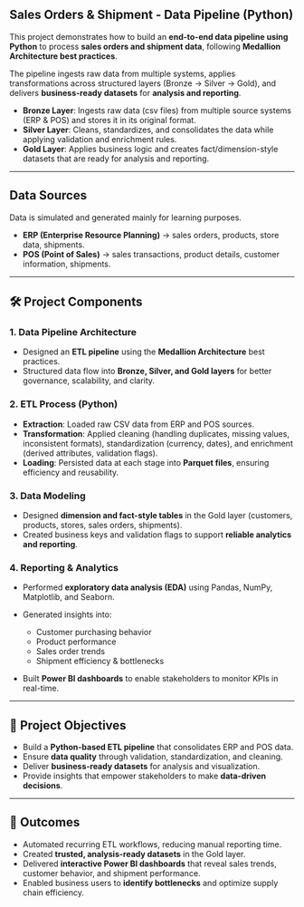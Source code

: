 **Sales Orders & Shipment - Data Pipeline (Python)**
---
This project demonstrates how to build an **end-to-end data pipeline using Python** to process **sales orders and shipment data**, following **Medallion Architecture best practices**.

The pipeline ingests raw data from multiple systems, applies transformations across structured layers (Bronze → Silver → Gold), and delivers **business-ready datasets** for **analysis and reporting**.

* **Bronze Layer**: Ingests raw data (csv files) from multiple source systems (ERP & POS) and stores it in its original format.
* **Silver Layer**: Cleans, standardizes, and consolidates the data while applying validation and enrichment rules.
* **Gold Layer**: Applies business logic and creates fact/dimension-style datasets that are ready for analysis and reporting.

---

## Data Sources
Data is simulated and generated mainly for learning purposes.
* **ERP (Enterprise Resource Planning)** → sales orders, products, store data, shipments.
* **POS (Point of Sales)** → sales transactions, product details, customer information, shipments.

---

## 🛠️ Project Components

### **1. Data Pipeline Architecture**

* Designed an **ETL pipeline** using the **Medallion Architecture** best practices.
* Structured data flow into **Bronze, Silver, and Gold layers** for better governance, scalability, and clarity.

### **2. ETL Process (Python)**

* **Extraction**: Loaded raw CSV data from ERP and POS sources.
* **Transformation**: Applied cleaning (handling duplicates, missing values, inconsistent formats), standardization (currency, dates), and enrichment (derived attributes, validation flags).
* **Loading**: Persisted data at each stage into **Parquet files**, ensuring efficiency and reusability.

### **3. Data Modeling**

* Designed **dimension and fact-style tables** in the Gold layer (customers, products, stores, sales orders, shipments).
* Created business keys and validation flags to support **reliable analytics and reporting**.

### **4. Reporting & Analytics**

* Performed **exploratory data analysis (EDA)** using Pandas, NumPy, Matplotlib, and Seaborn.
* Generated insights into:

  * Customer purchasing behavior
  * Product performance
  * Sales order trends
  * Shipment efficiency & bottlenecks
* Built **Power BI dashboards** to enable stakeholders to monitor KPIs in real-time.

---

## 🎯 Project Objectives

* Build a **Python-based ETL pipeline** that consolidates ERP and POS data.
* Ensure **data quality** through validation, standardization, and cleaning.
* Deliver **business-ready datasets** for analysis and visualization.
* Provide insights that empower stakeholders to make **data-driven decisions**.

---

## 🚀 Outcomes

* Automated recurring ETL workflows, reducing manual reporting time.
* Created **trusted, analysis-ready datasets** in the Gold layer.
* Delivered **interactive Power BI dashboards** that reveal sales trends, customer behavior, and shipment performance.
* Enabled business users to **identify bottlenecks** and optimize supply chain efficiency.


